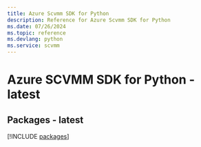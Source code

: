 ```yaml
---
title: Azure Scvmm SDK for Python
description: Reference for Azure Scvmm SDK for Python
ms.date: 07/26/2024
ms.topic: reference
ms.devlang: python
ms.service: scvmm
---
```

# Azure SCVMM SDK for Python - latest
## Packages - latest
[!INCLUDE [packages](scvmm-index.md)]